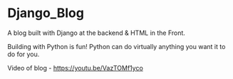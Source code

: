 # Django_Blog
A blog built with Django at the backend & HTML in the Front.

Building with Python is fun! Python can do virtually anything you want it to do for you.

Video of blog -  https://youtu.be/VazTOMf1yco 
